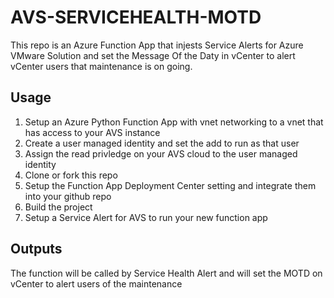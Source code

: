 # AVS-SERVICEHEALTH-MOTD
This repo is an Azure Function App that injests Service Alerts for Azure VMware Solution and set the Message Of the Daty in vCenter to alert vCenter users that maintenance is on going.
## Usage
1. Setup an Azure Python Function App with vnet networking to a vnet that has access to your AVS instance
2. Create a user managed identity and set the add to run as that user
3. Assign the read privledge on your AVS cloud to the user managed identity
4. Clone or fork this repo
5. Setup the Function App Deployment Center setting and integrate them into your github repo
6. Build the project
7. Setup a Service Alert for AVS to run your new function app
## Outputs
The function will be called by Service Health Alert and will set the MOTD on vCenter to alert users of the maintenance